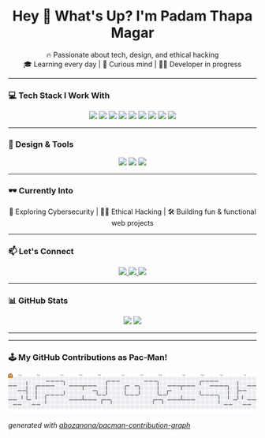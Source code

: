 <h1 align="center">Hey 👋 What's Up? I'm Padam Thapa Magar</h1>

<p align="center">
  🔥 Passionate about tech, design, and ethical hacking<br/>
  🎓 Learning every day | 🧠 Curious mind | 👨‍💻 Developer in progress
</p>

---

### 💻 Tech Stack I Work With

<div align="center">
  <img src="https://skillicons.dev/icons?i=c" height="50" />
  <img src="https://skillicons.dev/icons?i=cpp" height="50" />
  <img src="https://skillicons.dev/icons?i=cs" height="50" />
  <img src="https://skillicons.dev/icons?i=html" height="50" />
  <img src="https://skillicons.dev/icons?i=css" height="50" />
  <img src="https://skillicons.dev/icons?i=js" height="50" />
  <img src="https://skillicons.dev/icons?i=java" height="50" />
  <img src="https://skillicons.dev/icons?i=php" height="50" />
  <img src="https://skillicons.dev/icons?i=python" height="50" />
</div>

---

### 🎨 Design & Tools

<div align="center">
  <img src="https://skillicons.dev/icons?i=figma" height="50" />
  <img src="https://cdn.jsdelivr.net/gh/devicons/devicon/icons/photoshop/photoshop-plain.svg" height="50" />
  <img src="https://cdn.jsdelivr.net/gh/devicons/devicon/icons/illustrator/illustrator-plain.svg" height="50" />
</div>

---

### 🕶️ Currently Into

<div align="center">
  <p>🚀 Exploring Cybersecurity | 🕵️‍♂️ Ethical Hacking | 🛠️ Building fun & functional web projects</p>
</div>

---

### 📫 Let's Connect

<div align="center">
  <a href="https://linkedin.com/in/YOUR_LINK_HERE">
    <img src="https://img.shields.io/static/v1?message=LinkedIn&logo=linkedin&label=&color=0077B5&logoColor=white&style=for-the-badge" height="25" />
  </a>
  <a href="https://twitter.com/YOUR_LINK_HERE">
    <img src="https://img.shields.io/static/v1?message=Twitter&logo=twitter&label=&color=1DA1F2&logoColor=white&style=for-the-badge" height="25" />
  </a>
  <a href="https://discord.com/users/YOUR_ID_HERE">
    <img src="https://img.shields.io/static/v1?message=Discord&logo=discord&label=&color=7289DA&logoColor=white&style=for-the-badge" height="25" />
  </a>
</div>

---

### 📊 GitHub Stats

<div align="center">
  <img src="https://streak-stats.demolab.com?user=PadamTMagar&theme=dracula&hide_border=false" height="150" />
  <img src="https://github-profile-trophy.vercel.app/?username=PadamTMagar&theme=dracula&row=1&no-frame=true" height="150" />
</div>

---

---

### 🕹️ My GitHub Contributions as Pac-Man!

<picture>
  <source media="(prefers-color-scheme: dark)" srcset="https://raw.githubusercontent.com/PadamTMagar/PadamTMagar/output/pacman-contribution-graph-dark.svg">
  <source media="(prefers-color-scheme: light)" srcset="https://raw.githubusercontent.com/PadamTMagar/PadamTMagar/output/pacman-contribution-graph.svg">
  <img alt="pacman contribution graph" src="https://raw.githubusercontent.com/PadamTMagar/PadamTMagar/output/pacman-contribution-graph.svg">
</picture>

_generated with [abozanona/pacman-contribution-graph](https://abozanona.github.io/pacman-contribution-graph/)_


